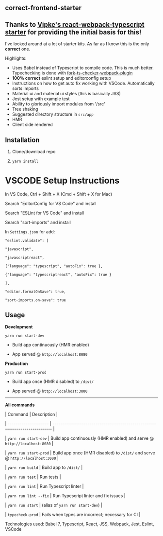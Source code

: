 ## correct-frontend-starter

## Thanks to [Vipke's react-webpack-typescript starter](https://github.com/vikpe/react-webpack-typescript-starter) for providing the initial basis for this!

I've looked around at a lot of starter kits. As far as I know this is the only **correct** one.

Highlights:

- Uses Babel instead of Typescript to compile code. This is much better. Typechecking is done with
  [fork-ts-checker-webpack-plugin](https://github.com/TypeStrong/fork-ts-checker-webpack-plugin#readme)
- **100% correct** eslint setup and editorconfig setup
- Instructions on how to get auto fix working with VSCode. Automatically sorts imports
- Material ui and material ui styles (this is basically JSS)
- Jest setup with example test
- Ability to gloriously import modules from '/src'
- Tree shaking
- Suggested directory structure in `src/app`
- HMR
- Client side rendered

## Installation

1. Clone/download repo

2. `yarn install`

# VSCODE Setup Instructions

In VS Code, Ctrl + Shift + X (Cmd + Shift + X for Mac)

Search "EditorConfig for VS Code" and install

Search "ESLint for VS Code" and install

Search "sort-imports" and install

In `Settings.json` for add:

```
"eslint.validate": [

"javascript",

"javascriptreact",

{"language": "typescript", "autoFix": true },

{"language": "typescriptreact", "autoFix": true }

],

"editor.formatOnSave": true,

"sort-imports.on-save": true

```

## Usage

**Development**

`yarn run start-dev`

- Build app continuously (HMR enabled)

- App served @ `http://localhost:8080`

**Production**

`yarn run start-prod`

- Build app once (HMR disabled) to `/dist/`

- App served @ `http://localhost:3000`

---

**All commands**

| Command | Description |

| --------------------- | ----------------------------------------------------------------------------- |

| `yarn run start-dev` | Build app continuously (HMR enabled) and serve @ `http://localhost:8080` |

| `yarn run start-prod` | Build app once (HMR disabled) to `/dist/` and serve @ `http://localhost:3000` |

| `yarn run build` | Build app to `/dist/` |

| `yarn run test` | Run tests |

| `yarn run lint` | Run Typescript linter |

| `yarn run lint --fix` | Run Typescript linter and fix issues |

| `yarn run start` | (alias of `yarn run start-dev`) |

| `typecheck-prod` | Fails when types are incorrect; necessary for CI |

Technologies used:
Babel 7, Typescript, React, JSS, Webpack, Jest, Eslint, VSCode
